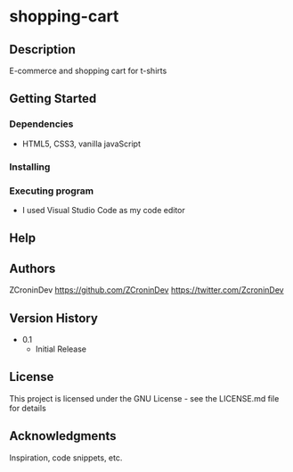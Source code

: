 # shopping-cart

## Description

E-commerce and shopping cart for t-shirts   

## Getting Started

### Dependencies

* HTML5, CSS3, vanilla javaScript

### Installing


### Executing program

* I used Visual Studio Code as my code editor 



## Help


## Authors

ZCroninDev 
https://github.com/ZCroninDev
https://twitter.com/ZcroninDev

## Version History

* 0.1
    * Initial Release

## License

This project is licensed under the GNU License - see the LICENSE.md file for details

## Acknowledgments

Inspiration, code snippets, etc.


